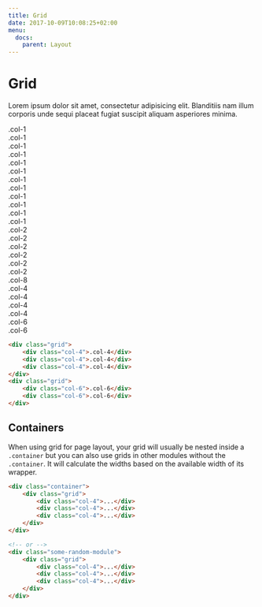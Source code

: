 ```yaml
---
title: Grid
date: 2017-10-09T10:08:25+02:00
menu:
  docs:
    parent: Layout
---
```


# Grid

Lorem ipsum dolor sit amet, consectetur adipisicing elit. Blanditiis nam illum corporis unde sequi placeat fugiat suscipit aliquam asperiores minima.


<div class="fp-example fp-example--grid">
	<div class="grid">
		<div class="col-1">.col-1</div>
		<div class="col-1">.col-1</div>
		<div class="col-1">.col-1</div>
		<div class="col-1">.col-1</div>
		<div class="col-1">.col-1</div>
		<div class="col-1">.col-1</div>
		<div class="col-1">.col-1</div>
		<div class="col-1">.col-1</div>
		<div class="col-1">.col-1</div>
		<div class="col-1">.col-1</div>
		<div class="col-1">.col-1</div>
		<div class="col-1">.col-1</div>
	</div>
	<div class="grid">
		<div class="col-2">.col-2</div>
		<div class="col-2">.col-2</div>
		<div class="col-2">.col-2</div>
		<div class="col-2">.col-2</div>
		<div class="col-2">.col-2</div>
		<div class="col-2">.col-2</div>
	</div>
	<div class="grid">
		<div class="col-8">.col-8</div>
		<div class="col-4">.col-4</div>
	</div>
	<div class="grid">
		<div class="col-4">.col-4</div>
		<div class="col-4">.col-4</div>
		<div class="col-4">.col-4</div>
	</div>
	<div class="grid">
		<div class="col-6">.col-6</div>
		<div class="col-6">.col-6</div>
	</div>
</div>

```html
<div class="grid">
	<div class="col-4">.col-4</div>
	<div class="col-4">.col-4</div>
	<div class="col-4">.col-4</div>
</div>
<div class="grid">
	<div class="col-6">.col-6</div>
	<div class="col-6">.col-6</div>
</div>
```

## Containers

When using grid for page layout, your grid will usually be nested inside a `.container` but you can also use grids in other modules without the `.container`.
It will calculate the widths based on the available width of its wrapper.

```html
<div class="container">
	<div class="grid">
		<div class="col-4">...</div>
		<div class="col-4">...</div>
		<div class="col-4">...</div>
	</div>
</div>

<!-- or -->
<div class="some-random-module">
	<div class="grid">
		<div class="col-4">...</div>
		<div class="col-4">...</div>
		<div class="col-4">...</div>
	</div>
</div>
```
